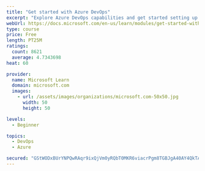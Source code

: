 ```yaml
---
title: "Get started with Azure DevOps"
excerpt: "Explore Azure DevOps capabilities and get started setting up your own organization knowing what separates elite performers from low performers."
webUrl: https://docs.microsoft.com/en-us/learn/modules/get-started-with-devops/
type: course
price: Free
length: PT25M
ratings:
  count: 8621
  average: 4.7343698
heat: 60

provider:
  name: Microsoft Learn
  domain: microsoft.com
  images:
    - url: /assets/images/organizations/microsoft.com-50x50.jpg
      width: 50
      height: 50

levels:
  - Beginner

topics:
  - DevOps
  - Azure

secured: "GStWODxBUrYNPQwRAqr9ixQjVm0yRQbT0MKR6viacrPgm8TGBJgA40AY4QkTAeSHXxLiBcMqSVMN0Xau1eI5jct1VTHW86sXA5vOmsvg0v+1SgfhezWzjllG3sNrCg+x9HVib8wlNQ0OQ8M+TWprC+GrXBnc8FNprYWik0Io9ckVgC2VmEv+QCemDA+fOlttUZPpOCaxMuSNlIGvyknYk7VgWR2xchPQKtM61EPzg6gMosG4oN0dgEPpi/RlbgE0IXUG4xLcGyHi0EBX4drprmwNNZp0M3DaLAhuvMA1Yy30SAeQDDpXMgPBqMjAPs+fuAnhw/Ui0/lWNxeSqLQITSFJLUZw0ps/70Q4tbL/eINpSOCt+WCv7IxgCaHYHpYnsexcmQvGWkRf01K20ouGdrUS3shFVJP1Riv5Rf1y7Uc=;fHPXorqeeT2L1WBoerrGIw=="
---
```


